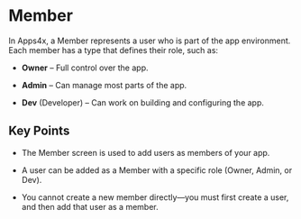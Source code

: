 # Member

In Apps4x, a Member represents a user who is part of the app environment. Each member has a type that defines their role, such as:

  - **Owner** – Full control over the app.

  - **Admin** – Can manage most parts of the app.

  - **Dev** (Developer) – Can work on building and configuring the app.

## Key Points

  - The Member screen is used to add users as members of your app.

  - A user can be added as a Member with a specific role (Owner, Admin, or Dev).

  - You cannot create a new member directly—you must first create a user, and then add that user as a member.